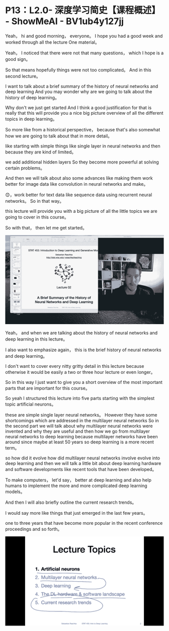 # P13：L2.0- 深度学习简史【课程概述】 - ShowMeAI - BV1ub4y127jj

Yeah， hi and good morning， everyone。 I hope you had a good week and worked through all the lecture One material。

 Yeah， I noticed that there were not that many questions， which I hope is a good sign。

 So that means hopefully things were not too complicated。 And in this second lecture。

 I want to talk about a brief summary of the history of neural networks and deep learning And you may wonder why are we going to talk about the history of deep learning。

 Why don't we just get started And I think a good justification for that is really that this will provide you a nice big picture overview of all the different topics in deep learning。

 So more like from a historical perspective， because that's also somewhat how we are going to talk about that in more detail。

 like starting with simple things like single layer in neural networks and then because they are kind of limited。

 we add additional hidden layers So they become more powerful at solving certain problems。

 And then we will talk about also some advances like making them work better for image data like convolution in neural networks and make。

😊，work better for text data like sequence data using recurrent neural networks。 So in that way。

 this lecture will provide you with a big picture of all the little topics we are going to cover in this course。

 So with that， then let me get started。

![](img/d11f20a446b51a62092845e0a8c3d43a_1.png)

Yeah， and when we are talking about the history of neural networks and deep learning in this lecture。

 I also want to emphasize again， this is the brief history of neural networks and deep learning。

 I don't want to cover every nitty gritty detail in this lecture because otherwise it would be easily a two or three hour lecture or even longer。

 So in this way I just want to give you a short overview of the most important parts that are important for this course。

So yeah I structured this lecture into five parts starting with the simplest topic artificial neurons。

 these are simple single layer neural networks。 However they have some shortcomings which are addressed in the multilayer neural networks So in the second part we will talk about why multilayer neural networks were invented and why they are useful and then how we go from multilayer neural networks to deep learning because multilayer networks have been around since maybe at least 50 years so deep learning is a more recent term。

 so how did it evolve how did multilayer neural networks involve evolve into deep learning and then we will talk a little bit about deep learning hardware and software developments like recent tools that have been developed。

To make computers， let'd say， better at deep learning and also help humans to implement the more and more complicated deep learning models。

And then I will also briefly outline the current research trends。

 I would say more like things that just emerged in the last few years。

 one to three years that have become more popular in the recent conference proceedings and so forth。



![](img/d11f20a446b51a62092845e0a8c3d43a_3.png)